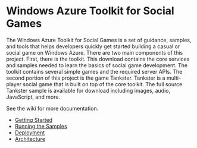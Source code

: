 # Windows Azure Toolkit for Social Games #
The Windows Azure Toolkit for Social Games is a set of guidance, samples, and tools that helps developers quickly get started building a casual or social game on Windows Azure. There are two main components of this project. First, there is the toolkit. This download contains the core services and samples needed to learn the basics of social game development. The toolkit contains several simple games and the required server APIs. The second portion of this project is the game Tankster. Tankster is a multi-player social game that is built on top of the core toolkit. The full source Tankster sample is available for download including images, audio, JavaScript, and more.

See the wiki for more documentation.

* [Getting Started](https://github.com/WindowsAzure-Toolkits/wa-toolkit-games/wiki/getting-started)
* [Running the Samples](https://github.com/WindowsAzure-Toolkits/wa-toolkit-games/wiki/running)
* [Deployment](https://github.com/WindowsAzure-Toolkits/wa-toolkit-games/wiki/deployment)
* [Architecture](https://github.com/WindowsAzure-Toolkits/wa-toolkit-games/wiki/architecture)